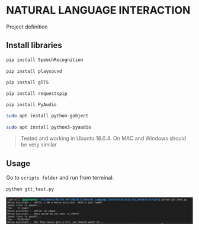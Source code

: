 # NATURAL LANGUAGE INTERACTION

Project definition



## Install libraries

```bash
pip install SpeechRecognition
```

```
pip install playsound
```

```
pip install gTTS
```

```
pip install requestspip 
```

```
pip install PyAudio
```

```bash
sudo apt install python-gobject
```

```bash
sudo apt install python3-pyaudio
```



> Tested and working in Ubuntu 18.0.4. On MAC and Windows should be very similar



## Usage

Go to `scripts folder` and run from terminal:

```bash
python gtt_test.py
```



![](img/test1.png)